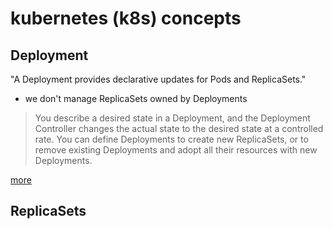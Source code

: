 # kubernetes (k8s) concepts

## Deployment

"A Deployment provides declarative updates for Pods and ReplicaSets."

* we don't manage ReplicaSets owned by Deployments

> You describe a desired state in a Deployment, and the Deployment Controller
> changes the actual state to the desired state at a controlled rate. You can
> define Deployments to create new ReplicaSets, or to remove existing
> Deployments and adopt all their resources with new Deployments.

[more](_concepts/deployment.md)

## ReplicaSets


